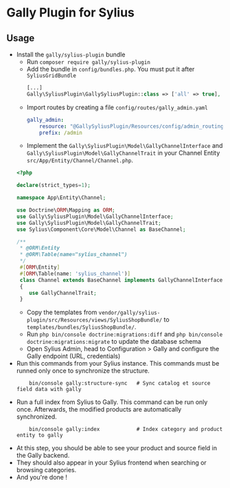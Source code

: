 # Gally Plugin for Sylius

## Usage

- Install the `gally/sylius-plugin` bundle 
  - Run `composer require gally/sylius-plugin`
  - Add the bundle in `config/bundles.php`. You must put it after `SyliusGridBundle`
    ```php
    [...]
    Gally\SyliusPlugin\GallySyliusPlugin::class => ['all' => true],
    ```
  - Import routes by creating a file `config/routes/gally_admin.yaml`
    ```yaml
    gally_admin:
        resource: "@GallySyliusPlugin/Resources/config/admin_routing.yml"
        prefix: /admin
    ```
   - Implement the `Gally\SyliusPlugin\Model\GallyChannelInterface` and `Gally\SyliusPlugin\Model\GallyChannelTrait` in your Channel Entity `src/App/Entity/Channel/Channel.php`.
    ```php
    <?php
    
    declare(strict_types=1);
    
    namespace App\Entity\Channel;
    
    use Doctrine\ORM\Mapping as ORM;
    use Gally\SyliusPlugin\Model\GallyChannelInterface;
    use Gally\SyliusPlugin\Model\GallyChannelTrait;
    use Sylius\Component\Core\Model\Channel as BaseChannel;
    
    /**
     * @ORM\Entity
     * @ORM\Table(name="sylius_channel")
     */
     #[ORM\Entity]
     #[ORM\Table(name: 'sylius_channel')]
     class Channel extends BaseChannel implements GallyChannelInterface
     {
        use GallyChannelTrait;
     }
     ```
    - Copy the templates from `vendor/gally/sylius-plugin/src/Resources/views/SyliusShopBundle/` to `templates/bundles/SyliusShopBundle/`.
    - Run `php bin/console doctrine:migrations:diff` and `php bin/console doctrine:migrations:migrate` to update the database schema
    - Open Sylius Admin, head to Configuration > Gally and configure the Gally endpoint (URL, credentials)
- Run this commands from your Sylius instance. This commands must be runned only once to synchronize the structure.
    ```shell
        bin/console gally:structure-sync   # Sync catalog et source field data with gally
    ```
- Run a full index from Sylius to Gally. This command can be run only once. Afterwards, the modified products are automatically synchronized.
    ```shell
        bin/console gally:index            # Index category and product entity to gally
    ```
- At this step, you should be able to see your product and source field in the Gally backend.
- They should also appear in your Sylius frontend when searching or browsing categories.
- And you're done !

